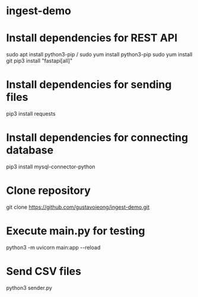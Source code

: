 # ingest-demo

# Install dependencies for REST API
sudo apt install python3-pip / sudo yum install python3-pip
sudo yum install git
pip3 install "fastapi[all]"

# Install dependencies for sending files
pip3 install requests

# Install dependencies for connecting database
pip3 install mysql-connector-python

# Clone repository
git clone https://github.com/gustavoieong/ingest-demo.git

# Execute main.py for testing
python3 -m uvicorn main:app --reload

# Send CSV files
python3 sender.py


